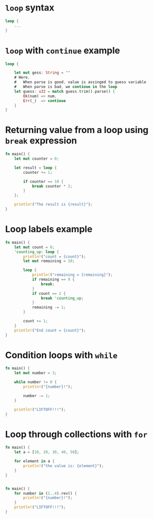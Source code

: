 
# `loop` syntax

```rust
loop {
    ...
}
```

# `loop` with `continue` example

```rust
loop {

    let mut gess: String = ""
    # Here,
    #   When parse is good, value is assinged to guess variable
    #   When parse is bad, we continue in the loop
    let guess: u32 = match guess.trim().parse() {
        Ok(num) => num,
        Err(_)  => continue
    }
}
```

# Returning value from a loop using `break` expression

```rust
fn main() {
    let mut counter = 0;

    let result = loop {
        counter += 1;

        if counter == 10 {
            break counter * 2;
        }
    };

    println!("The result is {result}");
}
```

# Loop labels example

```rust
fn main() {
    let mut count = 0;
    'counting_up: loop {
        println!("count = {count}");
        let mut remaining = 10;

        loop {
            println!("remaining = {remaining}");
            if remaining == 9 {
                break;
            }
            if count == 2 {
                break 'counting_up;
            }
            remaining -= 1;
        }

        count += 1;
    }
    println!("End count = {count}");
}
```

# Condition loops with `while`

```rust
fn main() {
    let mut number = 3;

    while number != 0 {
        println!("{number}!");

        number -= 1;
    }

    println!("LIFTOFF!!!");
}
```

# Loop through collections with `for`

```rust
fn main() {
    let a = [10, 20, 30, 40, 50];

    for element in a {
        println!("the value is: {element}");
    }
}


fn main() {
    for number in (1..4).rev() {
        println!("{number}!");
    }
    println!("LIFTOFF!!!");
}
```

